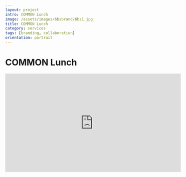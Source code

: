 ```yaml
---
layout: project
intro: COMMON Lunch
image: /assets/images/6bsbrand/6bs1.jpg
title: COMMON Lunch
category: services
tags: [branding, collaboration]
orientation: portrait
---
```


# COMMON Lunch

<div class="video">
	<iframe width="560" height="315" src="http://www.youtube.com/embed/-yrh6mp-Ul0" frameborder="0" allowfullscreen="1"></iframe>
</div>